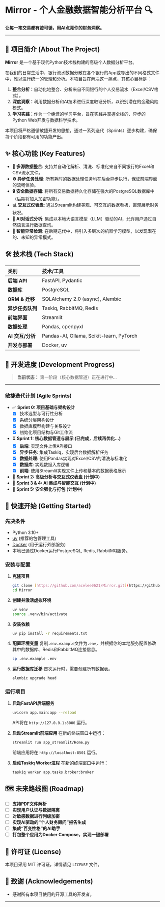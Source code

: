 # Mirror - 个人金融数据智能分析平台 🔍

**让每一笔交易都有迹可循，用AI点亮你的财务洞察。**

---

## 📖 项目简介 (About The Project)

**Mirror** 是一个基于现代Python技术栈构建的高级个人数据分析平台。

在我们的日常生活中，银行流水数据分散在各个银行的App或导出的不同格式文件中，难以进行统一的管理和分析。本项目旨在解决这一痛点，其核心目标是：

1.  **整合分析**：自动化地整合、分析来自不同银行的个人交易流水（Excel/CSV格式）。
2.  **深度洞察**：利用数据分析和AI技术进行深度取证分析，以识别潜在的金融风险模式。
3.  **学习实践**：作为一个绝佳的学习平台，旨在实践并掌握全栈的、异步的Python Web开发与数据科学技术。

本项目将严格遵循敏捷开发的思想，通过一系列迭代（Sprints）逐步构建，确保每个阶段都有可用的功能产出。

## ✨ 核心功能 (Key Features)

- **📂 多源数据整合**: 支持并自动化解析、清洗、标准化来自不同银行的Excel和CSV流水文件。
- **⚙️ 异步任务处理**: 所有耗时的数据处理任务均在后台异步执行，保证前端界面的流畅体验。
- **🔒 安全数据存储**: 将所有交易数据持久化存储在强大的PostgreSQL数据库中（后期将加入加密功能）。
- **📊 交互式仪表盘**: 通过Streamlit构建美观、可交互的数据看板，直观展示财务状况。
- **💬 AI对话式分析**: 集成以本地大语言模型（LLM）驱动的AI，允许用户通过自然语言进行数据查询。
- **🤖 智能异常检测**: 在后期迭代中，将引入多层次的机器学习模型，以发现潜在的、未知的异常模式。

## 🛠️ 技术栈 (Tech Stack)

| 类别 | 技术/工具 |
| :--- | :--- |
| **后端 API** | FastAPI, Pydantic |
| **数据库** | PostgreSQL |
| **ORM & 迁移** | SQLAlchemy 2.0 (async), Alembic |
| **异步任务队列** | Taskiq, RabbitMQ, Redis |
| **前端界面** | Streamlit |
| **数据处理** | Pandas, openpyxl |
| **AI 交互/分析** | Pandas-AI, Ollama, Scikit-learn, PyTorch |
| **开发与部署** | Docker, uv |

## 🚧 开发进度 (Development Progress)

> **当前状态：** 第一阶段（核心数据管道）正在进行中...

---

### 敏捷迭代计划 (Agile Sprints)

- ✅ **Sprint 0: 项目基础与架构设计**
    - [x] 技术选型与可行性分析
    - [x] 系统分层架构设计
    - [x] 数据库模型构建与关系设计
    - [x] 初始化项目结构与Git工作流

- ⏳ **Sprint 1: 核心数据管道与展示 (已完成，后续再优化...)**
    - [x] **后端**: 实现文件上传API接口
    - [x] **异步任务**: 集成Taskiq，实现后台数据解析任务
    - [x] **数据处理**: 使用Pandas实现对Excel/CSV的清洗与标准化
    - [x] **数据库**: 实现数据入库逻辑
    - [x] **前端**: 使用Streamlit实现文件上传和基本的数据表格展示

- 📝 **Sprint 2: 高级分析与交互式仪表盘 (计划中)**
- 📝 **Sprint 3 & 4: AI 集成与智能交互 (计划中)**
- 📝 **Sprint 5: 安全强化与打包 (计划中)**

## 🚀 快速开始 (Getting Started)

### 先决条件

- Python 3.10+
- [uv](https://github.com/astral-sh/uv) (推荐的包管理工具)
- [Docker](https://www.docker.com/) (用于运行外部服务)
- 本地已通过Docker运行PostgreSQL, Redis, RabbitMQ服务。

### 安装与配置

1.  **克隆项目**
    ```bash
    git clone [https://github.com/acelee0621/Mirror.git](https://github.com/acelee0621/Mirror.git)
    cd Mirror
    ```

2.  **创建并激活虚拟环境**
    ```bash
    uv venv
    source .venv/bin/activate
    ```

3.  **安装依赖**
    ```bash
    uv pip install -r requirements.txt
    ```

4.  **配置环境变量**
    复制`.env.example`文件为`.env`，并根据你的本地服务配置修改其中的数据库、Redis和RabbitMQ连接信息。
    ```bash
    cp .env.example .env
    ```

5.  **运行数据库迁移**
    首次运行时，需要创建所有数据表。
    ```bash
    alembic upgrade head
    ```

### 运行项目

1.  **启动FastAPI后端服务**
    ```bash
    uvicorn app.main:app --reload
    ```
    API将在 `http://127.0.0.1:8000` 运行。

2.  **启动Streamlit前端应用**
    在新的终端窗口中运行：
    ```bash
    streamlit run app_streamlit/Home.py
    ```
    前端应用将在 `http://localhost:8501` 运行。
    
3.  **启动Taskiq Worker进程**
    在新的终端窗口中运行：
    ```bash
    taskiq worker app.tasks.broker:broker
    ```

## 🗺️ 未来路线图 (Roadmap)

- [ ] **支持PDF文件解析**
- [ ] **实现用户认证与数据隔离**
- [ ] **对敏感数据进行列级加密**
- [ ] **实现AI驱动的“个人财务顾问”报告生成**
- [ ] **集成“百变性格”的AI助手**
- [ ] **打包整个应用为Docker Compose，实现一键部署**

## 📄 许可证 (License)

本项目采用 MIT 许可证。详情请见 `LICENSE` 文件。

## 🙏 致谢 (Acknowledgements)

- 感谢所有本项目使用的开源工具的开发者。

---
